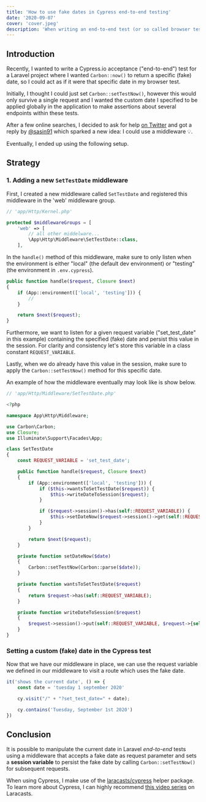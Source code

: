 ```yaml
---
title: 'How to use fake dates in Cypress end-to-end testing'
date: '2020-09-07'
cover: 'cover.jpeg'
description: 'When writing an end-to-end test (or so called browser test), it might be tricky to force the application to use a certain (fake) date. In this post, I share my approach using a custom middleware to be able to write Cypress tests while your application is in a specific (fake) date.'
---
```


## Introduction
Recently, I wanted to write a Cypress.io acceptance ("end-to-end") test for a Laravel project where I wanted `Carbon::now()` to return a specific (fake) date, so I could act as if it were that specific date in my browser test. 

Initially, I thought I could just set `Carbon::setTestNow()`, however this would only survive a single request and I wanted the custom date I specified to be applied globally in the application to make assertions about several endpoints within these tests.

After a few online searches, I decided to ask for help [on Twitter](https://twitter.com/JhnBrn90/status/1302680650860855297) and got a reply by [@sasin91](https://twitter.com/sasin91) which sparked a new idea: I could use a middleware 💡.

Eventually, I ended up using the following setup.

## Strategy
### 1. Adding a new  `SetTestDate` middleware
First, I created a new middleware called `SetTestDate` and registered this middleware in the 'web' middleware group. 

```php
// 'app/Http/Kernel.php'

protected $middlewareGroups = [
    'web' => [
        // all other middelware...
        \App\Http\Middleware\SetTestDate::class,
    ],
```

In the `handle()` method of this middleware, make sure to only listen when the environment is either "local" (the default dev environment) or "testing" (the environment in `.env.cypress`).

```php
public function handle($request, Closure $next)
{
    if (App::environment(['local', 'testing'])) {
        // 
    }

    return $next($request);
}
```

Furthermore, we want to listen for a given request variable ("set_test_date" in this example) containing the specified (fake) date and persist this value in the session. For clarity and consistency let's store this variable in a class constant `REQUEST_VARIABLE`. 

Lastly, when we do already have this value in the session, make sure to apply the `Carbon::setTestNow()` method for this specific date.

An example of how the middleware eventually may look like is show below.

```php
// 'app/Http/Middleware/SetTestDate.php'

<?php

namespace App\Http\Middleware;

use Carbon\Carbon;
use Closure;
use Illuminate\Support\Facades\App;

class SetTestDate
{
    const REQUEST_VARIABLE = 'set_test_date';

    public function handle($request, Closure $next)
    {
        if (App::environment(['local', 'testing'])) {
            if ($this->wantsToSetTestDate($request)) {
                $this->writeDateToSession($request);
            }

            if ($request->session()->has(self::REQUEST_VARIABLE)) {
                $this->setDateNow($request->session()->get(self::REQUEST_VARIABLE));
            }
        }

        return $next($request);
    }

    private function setDateNow($date)
    {
        Carbon::setTestNow(Carbon::parse($date));
    }

    private function wantsToSetTestDate($request)
    {
        return $request->has(self::REQUEST_VARIABLE);
    }

    private function writeDateToSession($request)
    {
        $request->session()->put(self::REQUEST_VARIABLE, $request->{self::REQUEST_VARIABLE});
    }
}
```


### Setting a custom (fake) date in the Cypress test
Now that we have our middleware in place, we can use the request variable we defined in our middleware to visit a route which uses the fake date. 

```js
it('shows the current date', () => {
    const date = 'tuesday 1 september 2020'

    cy.visit("/" + "?set_test_date=" + date);

    cy.contains('Tuesday, September 1st 2020')
})
```


## Conclusion
It is possible to manipulate the current date in Laravel _end-to-end_ tests using a middleware that accepts a fake date as request parameter and sets a **session variable** to persist the fake date by calling `Carbon::setTestNow()` for subsequent requests. 

When using Cypress, I make use of the [laracasts/cypress](https://github.com/laracasts/cypress) helper package.
To learn more about Cypress, I can highly recommend [this video series](https://laracasts.com/series/cypress-and-laravel-integration) on Laracasts.